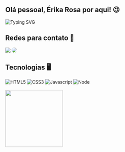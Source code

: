## Olá pessoal, Érika Rosa por aqui! 😉

![Typing SVG](https://readme-typing-svg.herokuapp.com?font=Roboto+Mono&pause=1000&vCenter=true&random=false&width=550&height=60&lines=Hi,+I'm+Erika+<3)

## Redes para contato 📨
<div display: 'inline-block'> 
  <!-- <a href="https://www.instagram.com/erikarosah/" target="_blank"><img src="https://img.shields.io/badge/-Instagram-%23E4405F?style=for-the-badge&logo=instagram&logoColor=white"</a> -->
  <a href = "mailto:erikarosamg@gmail.com" target="_blank"> <img src="https://img.shields.io/badge/-Gmail-%23333?style=for-the-badge&logo=gmail&logoColor=white" target="_blank"></a>
  <a href="https://www.linkedin.com/in/erika-rosa-19a4361b1/" target="_blank"><img src="https://img.shields.io/badge/-LinkedIn-%230077B5?style=for-the-badge&logo=linkedin&logoColor=white" style="border-radius: 30px" target="_blank">
  </a>  
</div>

## Tecnologias 🖥
<div display: 'inline-block'>
    <img alt='HTML5' src='https://img.shields.io/badge/HTML5-E34F26?style=for-the-badge&logo=html5&logoColor=white'>
    <img alt='CSS3' src='https://img.shields.io/badge/CSS3-1572B6?style=for-the-badge&logo=css3&logoColor=white'>
    <img alt='Javascript' src='https://img.shields.io/badge/JavaScript-yellow?style=for-the-badge&logo=javascript&logoColor=white'>
    <img alt='Node' src='https://img.shields.io/badge/Node%20JS-E34F26?style=for-the-badge&logoColor=white'>
   <!--  <img alt='Typescript' src='https://img.shields.io/badge/TypeScript-007ACC?style=for-the-badge&logo=typescript&logoColor=white'> -->
</div>

<br>

<div>
  <img align="left" height="180em" src="https://github-readme-stats.vercel.app/api?username=erikarosah&show_icons=true&theme=dark&include_all_commits=true&count_private=true"/>
</div>
